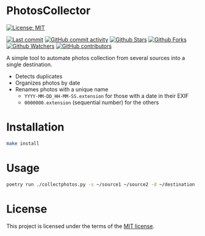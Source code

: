 # PhotosCollector

[![License: MIT](https://img.shields.io/badge/license-GPLv3-blue&style=flat)](https://opensource.org/licenses/MIT)

[![Last commit](https://img.shields.io/github/last-commit/sbancal/PhotosCollector.svg?style=flat&logo=github)](https://github.com/sbancal/PhotosCollector/commits)
[![GitHub commit activity](https://img.shields.io/github/commit-activity/m/sbancal/PhotosCollector?style=flat&logo=github)](https://github.com/sbancal/PhotosCollector/commits)
[![Github Stars](https://img.shields.io/github/stars/sbancal/PhotosCollector?style=flat&logo=github)](https://github.com/sbancal/PhotosCollector/stargazers)
[![Github Forks](https://img.shields.io/github/forks/sbancal/PhotosCollector?style=flat&logo=github)](https://github.com/sbancal/PhotosCollector/network/members)
[![Github Watchers](https://img.shields.io/github/watchers/sbancal/PhotosCollector?style=flat&logo=github)](https://github.com/sbancal/PhotosCollector)
[![GitHub contributors](https://img.shields.io/github/contributors/sbancal/PhotosCollector?style=flat&logo=github)](https://github.com/sbancal/PhotosCollector/graphs/contributors)

A simple tool to automate photos collection from several sources into a single destination.

- Detects duplicates
- Organizes photos by date
- Renames photos with a unique name
  - `YYYY-MM-DD_HH-MM-SS.extension` for those with a date in their EXIF
  - `0000000.extension` (sequential number) for the others

# Installation

```bash
make install
```

# Usage

```bash
poetry run ./collectphotos.py -s ~/source1 ~/source2 -d ~/destination --operator ln
```

# License

This project is licensed under the terms of the [MIT license](/LICENSE).
